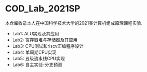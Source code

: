# COD_Lab_2021SP
本仓库收录本人在中国科学技术大学的2021春计算机组成原理课程实验.
* Lab1: ALU实现及其应用
* Lab2: 寄存器堆与存储器及其应用
* Lab3: CPU测试和riscv汇编程序设计
* Lab4: 单周期CPU实现
* Lab5: 五级流水线CPU实现
* Lab6: 自主实验-分支预测

